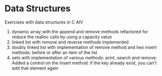 # Data Structures 
Exercises with data structures in C AIV

1) dynamic array with the append and remove methods refactored for reduce the realloc calls by using a capacity value
2) linked list with remove and reverse methods implemented 
3) doubly linked list with implementation of remove method and two insert methods: before or after an item of the list
4) sets with implementation of various methods: print, search and remove. Added a control on the insert method: if the key already exist, you can't add that element again 
